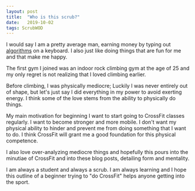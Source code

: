```yaml
---
layout: post
title:  "Who is this scrub?"
date:   2019-10-02
tags: ScrubWOD
---
```


I would say I am a pretty average man, earning money by typing out
[algorithms](https://en.wikipedia.org/wiki/Algorithm) on a keyboard. I also
just like doing things that are fun for me and that make me happy.

The first gym I joined was an indoor rock climbing gym at the age of 25 and my
only regret is not realizing that I loved climbing earlier.

Before climbing, I was physically mediocre; Luckily I was never entirely out of
shape, but let's just say I did everything in my power to avoid exerting
energy. I think some of the love stems from the ability to physically do
things.

My main motivation for beginning I want to start going to CrossFit classes
regularly. I want to become stronger and more mobile. I don't want my physical
ability to hinder and prevent me from doing something that I want to do. I
think CrossFit will grant me a good foundation for this physical competence.

I also love over-analyzing mediocre things and hopefully this pours into the
minutiae of CrossFit and into these blog posts, detailing form and mentality.

I am always a student and always a scrub. I am always learning and I hope this
outline of a beginner trying to "do CrossFit" helps anyone getting into the
sport.


